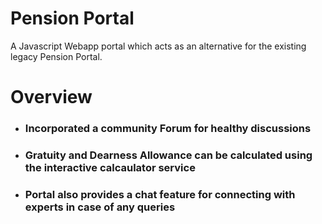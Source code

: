 # Pension Portal
A Javascript Webapp portal which acts as an alternative for the existing legacy Pension Portal.

# Overview

* ### Incorporated a community Forum for healthy discussions

* ### Gratuity and Dearness Allowance can be calculated using the interactive calcaulator service

* ### Portal also provides a chat feature for connecting with experts in case of any queries

